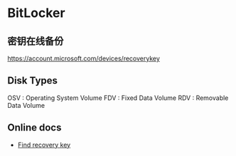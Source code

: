 BitLocker
=========

## 密钥在线备份

https://account.microsoft.com/devices/recoverykey

## Disk Types

OSV : Operating System Volume
FDV : Fixed Data Volume
RDV : Removable Data Volume

## Online docs

- [Find recovery key](https://support.microsoft.com/zh-cn/windows/%E5%9C%A8-windows-%E4%B8%AD%E6%9F%A5%E6%89%BE-bitlocker-%E6%81%A2%E5%A4%8D%E5%AF%86%E9%92%A5-6b71ad27-0b89-ea08-f143-056f5ab347d6)

